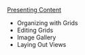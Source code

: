 [Presenting Content](https://developer.apple.com/tutorials/Sample-Apps#presenting-content)
* Organizing with Grids
* Editing Grids
* Image Gallery
* Laying Out Views
